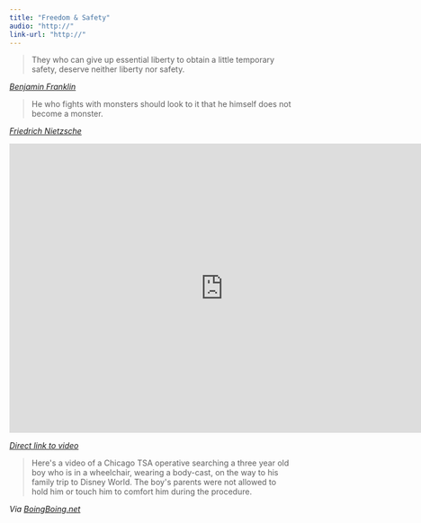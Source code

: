 ```yaml
---
title: "Freedom & Safety"
audio: "http://"
link-url: "http://"
---
```

<blockquote><p>
  They who can give up essential liberty to obtain a little temporary safety, deserve neither liberty nor safety.
</p></blockquote>
<p><cite><a href="http://en.wikiquote.org/wiki/Benjamin_Franklin">Benjamin Franklin</a></cite></p>
<blockquote><p>
  He who fights with monsters should look to it that he himself does not become a monster.
</p></blockquote>
<p><cite><a href="http://en.wikiquote.org/wiki/Friedrich_Nietzsche">Friedrich Nietzsche</a></cite></p>
<p><iframe width="759" height="515" src="http://www.youtube.com/embed/YNO-AzPxS4U" frameborder="0" allowfullscreen></iframe></p>
<p><em><a href="http://youtu.be/YNO-AzPxS4U">Direct link to video</a></em></p>
<blockquote><p>
  Here's a video of a Chicago TSA operative searching a three year old boy who is in a wheelchair, wearing a body-cast, on the way to his family trip to Disney World. The boy's parents were not allowed to hold him or touch him to comfort him during the procedure.
</p></blockquote>
<p><em>Via <a href="http://boingboing.net/2012/03/19/tsa-searches-body-casted-three.html">BoingBoing.net</a></em></p>
